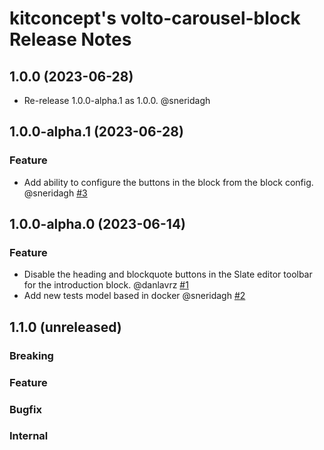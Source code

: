 # kitconcept's volto-carousel-block Release Notes

<!-- You should *NOT* be adding new change log entries to this file.
     You should create a file in the news directory instead.
     For helpful instructions, please see:
     https://docs.plone.org/volto/developer-guidelines/contributing.html#create-a-pull-request
-->

<!-- towncrier release notes start -->

## 1.0.0 (2023-06-28)

- Re-release 1.0.0-alpha.1 as 1.0.0. @sneridagh


## 1.0.0-alpha.1 (2023-06-28)

### Feature

- Add ability to configure the buttons in the block from the block config. @sneridagh [#3](https://github.com/kitconcept/volto-introduction-block/pull/3)


## 1.0.0-alpha.0 (2023-06-14)

### Feature

- Disable the heading and blockquote buttons in the Slate editor toolbar for the introduction block. @danlavrz [#1](https://github.com/kitconcept/volto-introduction-block/pull/1)
- Add new tests model based in docker @sneridagh [#2](https://github.com/kitconcept/volto-introduction-block/pull/2)


## 1.1.0 (unreleased)

### Breaking

### Feature

### Bugfix

### Internal
